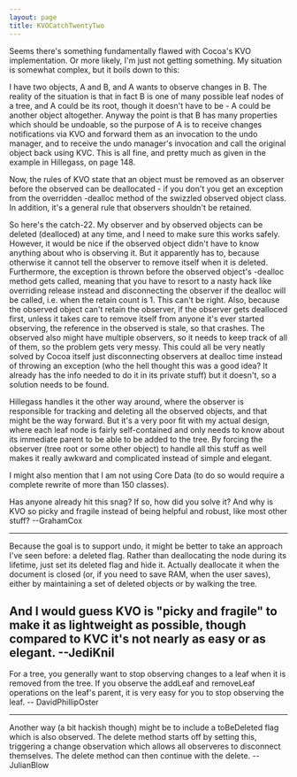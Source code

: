 ```yaml
---
layout: page
title: KVOCatchTwentyTwo
---
```




Seems there's something fundamentally flawed with Cocoa's KVO implementation. Or more likely, I'm just not getting something. My situation is somewhat complex, but it boils down to this:

I have two objects, A and B, and A wants to observe changes in B. The reality of the situation is that in fact B is one of many possible leaf nodes of a tree, and A could be its root, though it doesn't have to be - A could be another object altogether. Anyway the point is that B has many properties which should be undoable, so the purpose of A is to receive changes notifications via KVO and forward them as an invocation to the undo manager, and to receive the undo manager's invocation and call the original object back using KVC. This is all fine, and pretty much as given in the example in Hillegass, on page 148.

Now, the rules of KVO state that an object must be removed as an observer before the observed can be deallocated - if you don't you get an exception from the overridden -dealloc method of the swizzled observed object class. In addition, it's a general rule that observers shouldn't be retained.

So here's the catch-22. My observer and by observed objects can be deleted (dealloced) at any time, and I need to make sure this works safely. However, it would be nice if the observed object didn't have to know anything about who is observing it. But it apparently has to, because otherwise it cannot tell the observer to remove itself when it is deleted. Furthermore, the exception is thrown before the observed object's -dealloc method gets called, meaning that you have to resort to a nasty hack like overriding release instead and disconnecting the observer if the dealloc will be called, i.e. when the retain count is 1. This can't be right. Also, because the observed object can't retain the observer, if the observer gets dealloced first, unless it takes care to remove itself from anyone it's ever started observing, the reference in the observed is stale, so that crashes. The observed also might have multiple observers, so it needs to keep track of all of them, so the problem gets very messy. This could all be very neatly solved by Cocoa itself just disconnecting observers at dealloc time instead of throwing an exception (who the hell thought this was a good idea? It already has the info needed to do it in its private stuff) but it doesn't, so a solution needs to be found.

Hillegass handles it the other way around, where the observer is responsible for tracking and deleting all the observed objects, and that might be the way forward. But it's a very poor fit with my actual design, where each leaf node is fairly self-contained and only needs to know about its immediate parent to be able to be added to the tree. By forcing the observer (tree root or some other object) to handle all this stuff as well makes it really awkward and complicated instead of simple and elegant.

I might also mention that I am not using Core Data (to do so would require a complete rewrite of more than 150 classes).

Has anyone already hit this snag? If so, how did you solve it? And why is KVO so picky and fragile instead of being helpful and robust, like most other stuff? --GrahamCox

----
Because the goal is to support undo, it might be better to take an approach I've seen before: a     deleted flag. Rather than deallocating the node during its lifetime, just set its deleted flag and hide it. Actually deallocate it when the document is closed (or, if you need to save RAM, when the user saves), either by maintaining a set of deleted objects or by walking the tree.

And I would guess KVO is "picky and fragile" to make it as lightweight as possible, though compared to KVC it's not nearly as easy or as elegant. --JediKnil
----

For a tree, you generally want to stop observing changes to a leaf when it is removed from the tree. If you observe the addLeaf and removeLeaf operations on the leaf's parent, it is very easy for you to stop observing the leaf. -- DavidPhillipOster

----
Another way (a bit hackish though) might be to include a toBeDeleted flag which is also observed. The delete method starts off by setting this, triggering a change observation which allows all observeres to disconnect themselves. The delete method can then continue with the delete. -- JulianBlow

